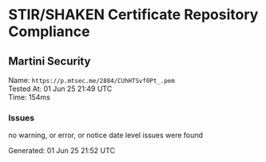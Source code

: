 # STIR/SHAKEN Certificate Repository Compliance

## Martini Security

Name: `https://p.mtsec.me/2884/CUhHTSvf0Pt_.pem`\
Tested At: 01 Jun 25 21:49 UTC\
Time: 154ms

### Issues

no warning, or error, or notice date level issues were found

Generated: 01 Jun 25 21:52 UTC